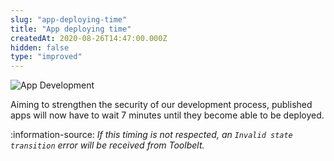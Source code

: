 ```yaml
---
slug: "app-deploying-time"
title: "App deploying time"
createdAt: 2020-08-26T14:47:00.000Z
hidden: false
type: "improved"
---
```


![App Development](https://raw.githubusercontent.com/vtexdocs/dev-portal-content/main/images/app-deploying-time-0.png)

Aiming to strengthen the security of our development process, published apps will now have to wait 7 minutes until they become able to be deployed.

:information-source: *If this timing is not respected, an `Invalid state transition` error will be received from Toolbelt.*

